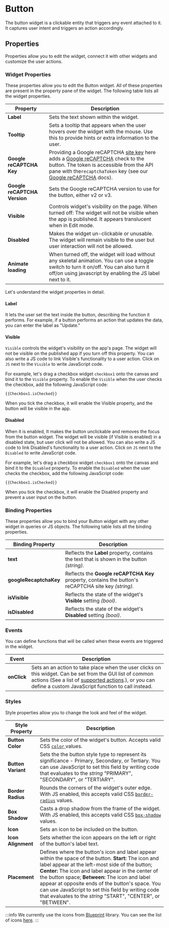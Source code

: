 # Button

The button widget is a clickable entity that triggers any event attached to it. It captures user intent and triggers an action accordingly.

<VideoEmbed host="youtube" videoId="8FOJ1CFRQcU" title="How to use Button Widget" caption="How to use Button Widget"/>

## Properties

Properties allow you to edit the widget, connect it with other widgets and customize the user actions.

### Widget Properties

These properties allow you to edit the Button widget. All of these properties are present in the property pane of the widget. The following table lists all the widget properties.

| Property                     | Description                                                                                                                                                                                                                                                                                                                                            |
| ---------------------------- | ------------------------------------------------------------------------------------------------------------------------------------------------------------------------------------------------------------------------------------------------------------------------------------------------------------------------------------------------------ |
| **Label**                    | Sets the text shown within the widget.                                                                                                                                                                                                                                                                                                                 |
| **Tooltip**                  | Sets a tooltip that appears when the user hovers over the widget with the mouse. Use this to provide hints or extra information to the user.                                                                                                                                                                                                           |
| **Google reCAPTCHA Key**     | Providing a Google reCAPTCHA [site key](https://cloud.google.com/recaptcha-enterprise/docs/create-key) here adds a [Google reCAPTCHA](https://www.google.com/recaptcha/about/) check to the button. The token is accessible from the API pane with the`recaptchaToken` key (see our [Google reCAPTCHA](https://www.google.com/recaptcha/about/) docs). |
| **Google reCAPTCHA Version** | Sets the Google reCAPTCHA version to use for the button, either v2 or v3.                                                                                                                                                                                                                                                                              |
| **Visible**                  | Controls widget's visibility on the page. When turned off: The widget will not be visible when the app is published. It appears translucent when in Edit mode.                                                                                                                                                                                         |
| **Disabled**                 | Makes the widget un-clickable or unusable. The widget will remain visible to the user but user interaction will not be allowed.                                                                                                                                                                                                                        |
| **Animate loading**          | When turned off, the widget will load without any skeletal animation. You can use a toggle switch to turn it on/off. You can also turn it off/on using javascript by enabling the JS label next to it.                                                                                                                                                 |

Let's understand the widget properties in detail.

#### Label

It lets the user set the text inside the button, describing the function it performs. For example, if a button performs an action that updates the data, you can enter the label as "Update."

<VideoEmbed host="youtube" videoId="VdUrYvo06mc" title="Label" caption="Label"/>

#### Visible

`Visible` controls the widget's visibility on the app's page. The widget will not be visible on the published app if you turn off this property. You can also write a JS code to link Visible's functionality to a user action. Click on `JS` next to the `Visible` to write JavaScript code.

For example, let's drag a checkbox widget `checkbox1` onto the canvas and bind it to the `Visible` property. To enable the `Visible` when the user checks the checkbox, add the following JavaScript code:

```
{{Checkbox1.isChecked}}
```

When you tick the checkbox, it will enable the Visible property, and the button will be visible in the app.

<VideoEmbed host="youtube" videoId="mFVSVgbGsSA" title="Visible" caption="Visible"/>

#### Disabled

When it is enabled, It makes the button unclickable and removes the focus from the button widget. The widget will be visible (if Visible is enabled) in a disabled state, but user click will not be allowed. You can also write a JS code to link Disabled's functionality to a user action. Click on `JS` next to the `Disabled` to write JavaScript code.

For example, let's drag a checkbox widget `checkbox1` onto the canvas and bind it to the `Disabled` property. To enable the `Disabled` when the user checks the checkbox, add the following JavaScript code:

```
{{Checkbox1.isChecked}}
```

When you tick the checkbox, it will enable the Disabled property and prevent a user input on the button.

<VideoEmbed host="youtube" videoId="iaubB0XGouU" title="Disabled" caption="Disabled"/>

### Binding Properties

These properties allow you to bind your Button widget with any other widget in queries or JS objects. The following table lists all the binding properties.

| Binding Property       | Description                                                                                          |
| ---------------------- | ---------------------------------------------------------------------------------------------------- |
| **text**               | Reflects the **Label** property, contains the text that is shown in the button _(string)._           |
| **googleRecaptchaKey** | Reflects the **Google reCAPTCHA Key** property, contains the button's reCAPTCHA site key _(string)._ |
| **isVisible**          | Reflects the state of the widget's **Visible** setting _(bool)_.                                     |
| **isDisabled**         | Reflects the state of the widget's **Disabled** setting _(bool)_.                                    |

### Events

You can define functions that will be called when these events are triggered in the widget.

| Event       | Description                                                                                                                                                                                                                                                         |
| ----------- | ------------------------------------------------------------------------------------------------------------------------------------------------------------------------------------------------------------------------------------------------------------------- |
| **onClick** | Sets an an action to take place when the user clicks on this widget. Can be set from the GUI list of common actions (See a list of [supported actions](../../appsmith-framework/widget-actions/).), or you can define a custom JavaScript function to call instead. |

### Styles

Style properties allow you to change the look and feel of the widget.

| Style Property     | Description                                                                                                                                                                                                                                                                                                                                                                                                                                 |
| ------------------ | ------------------------------------------------------------------------------------------------------------------------------------------------------------------------------------------------------------------------------------------------------------------------------------------------------------------------------------------------------------------------------------------------------------------------------------------- |
| **Button Color**   | Sets the color of the widget's button. Accepts valid CSS [`color` ](https://developer.mozilla.org/en-US/docs/Web/CSS/color)values.                                                                                                                                                                                                                                                                                                          |
| **Button Variant** | Sets the the button style type to represent its significance - Primary, Secondary, or Tertiary. You can use JavaScript to set this field by writing code that evaluates to the _string_ "PRIMARY", "SECONDARY", or "TERTIARY".                                                                                                                                                                                                              |
| **Border Radius**  | Rounds the corners of the widget's outer edge. With JS enabled, this accepts valid CSS [`border-radius`](https://developer.mozilla.org/en-US/docs/Web/CSS/border-radius) values.                                                                                                                                                                                                                                                            |
| **Box Shadow**     | Casts a drop shadow from the frame of the widget. With JS enabled, this accepts valid CSS [`box-shadow`](https://developer.mozilla.org/en-US/docs/Web/CSS/box-shadow) values.                                                                                                                                                                                                                                                               |
| **Icon**           | Sets an icon to be included on the button.                                                                                                                                                                                                                                                                                                                                                                                                  |
| **Icon Alignment** | Sets whether the icon appears on the left or right of the button's label text.                                                                                                                                                                                                                                                                                                                                                              |
| **Placement**      | Defines where the button's icon and label appear within the space of the button. **Start:** The icon and label appear at the left-most side of the button; **Center:** The icon and label appear in the center of the button space; **Between:** The icon and label appear at opposite ends of the button's space. You can use JavaScript to set this field by writing code that evaluates to the _string_ "START", "CENTER", or "BETWEEN". |

<VideoEmbed host="youtube" videoId="LOBPY1O4Wrc" title="Button styling" caption="Button styling"/>

:::info
We currently use the icons from [Blueprint](https://blueprintjs.com) library. You can see the list of icons [here](https://blueprintjs.com/docs/#icons).
:::